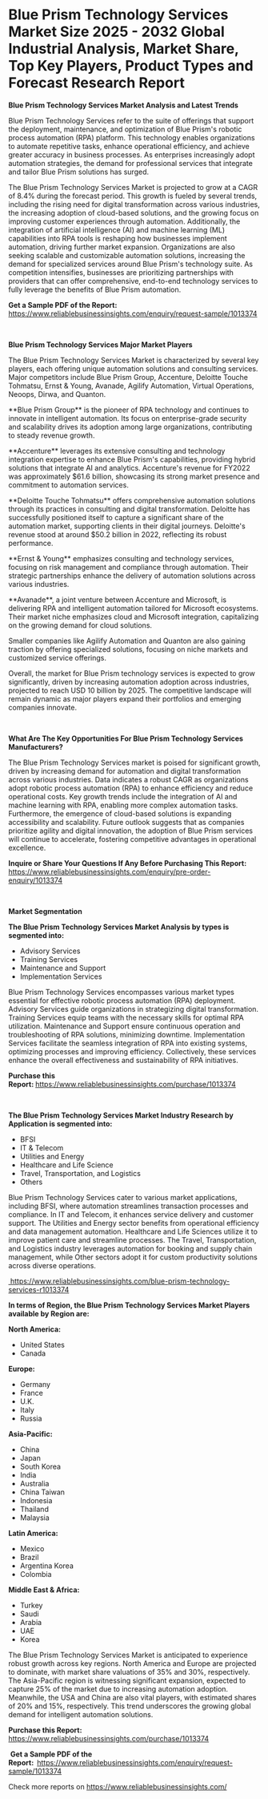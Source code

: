 <p><h1>Blue Prism Technology Services Market Size 2025 - 2032 Global Industrial Analysis, Market Share, Top Key Players, Product Types and Forecast Research Report</h1></p><p><strong>Blue Prism Technology Services Market Analysis and Latest Trends</strong></p>
<p><p>Blue Prism Technology Services refer to the suite of offerings that support the deployment, maintenance, and optimization of Blue Prism's robotic process automation (RPA) platform. This technology enables organizations to automate repetitive tasks, enhance operational efficiency, and achieve greater accuracy in business processes. As enterprises increasingly adopt automation strategies, the demand for professional services that integrate and tailor Blue Prism solutions has surged.</p><p>The Blue Prism Technology Services Market is projected to grow at a CAGR of 8.4% during the forecast period. This growth is fueled by several trends, including the rising need for digital transformation across various industries, the increasing adoption of cloud-based solutions, and the growing focus on improving customer experiences through automation. Additionally, the integration of artificial intelligence (AI) and machine learning (ML) capabilities into RPA tools is reshaping how businesses implement automation, driving further market expansion. Organizations are also seeking scalable and customizable automation solutions, increasing the demand for specialized services around Blue Prism's technology suite. As competition intensifies, businesses are prioritizing partnerships with providers that can offer comprehensive, end-to-end technology services to fully leverage the benefits of Blue Prism automation.</p></p>
<p><strong>Get a Sample PDF of the Report:&nbsp;</strong> <a href="https://www.reliablebusinessinsights.com/enquiry/request-sample/1013374?utm_campaign=2111&utm_medium=2&utm_source=Github&utm_content=ia&utm_term=06032025&utm_id=blue-prism-technology-services">https://www.reliablebusinessinsights.com/enquiry/request-sample/1013374</a></p>
<p>&nbsp;</p>
<p><strong>Blue Prism Technology Services Major Market Players</strong></p>
<p><p>The Blue Prism Technology Services Market is characterized by several key players, each offering unique automation solutions and consulting services. Major competitors include Blue Prism Group, Accenture, Deloitte Touche Tohmatsu, Ernst & Young, Avanade, Agilify Automation, Virtual Operations, Neoops, Dirwa, and Quanton.</p><p>**Blue Prism Group** is the pioneer of RPA technology and continues to innovate in intelligent automation. Its focus on enterprise-grade security and scalability drives its adoption among large organizations, contributing to steady revenue growth.</p><p>**Accenture** leverages its extensive consulting and technology integration expertise to enhance Blue Prism's capabilities, providing hybrid solutions that integrate AI and analytics. Accenture's revenue for FY2022 was approximately $61.6 billion, showcasing its strong market presence and commitment to automation services.</p><p>**Deloitte Touche Tohmatsu** offers comprehensive automation solutions through its practices in consulting and digital transformation. Deloitte has successfully positioned itself to capture a significant share of the automation market, supporting clients in their digital journeys. Deloitte's revenue stood at around $50.2 billion in 2022, reflecting its robust performance.</p><p>**Ernst & Young** emphasizes consulting and technology services, focusing on risk management and compliance through automation. Their strategic partnerships enhance the delivery of automation solutions across various industries.</p><p>**Avanade**, a joint venture between Accenture and Microsoft, is delivering RPA and intelligent automation tailored for Microsoft ecosystems. Their market niche emphasizes cloud and Microsoft integration, capitalizing on the growing demand for cloud solutions.</p><p>Smaller companies like Agilify Automation and Quanton are also gaining traction by offering specialized solutions, focusing on niche markets and customized service offerings.</p><p>Overall, the market for Blue Prism technology services is expected to grow significantly, driven by increasing automation adoption across industries, projected to reach USD 10 billion by 2025. The competitive landscape will remain dynamic as major players expand their portfolios and emerging companies innovate.</p></p>
<p>&nbsp;</p>
<p><strong>What Are The Key Opportunities For Blue Prism Technology Services Manufacturers?</strong></p>
<p><p>The Blue Prism Technology Services market is poised for significant growth, driven by increasing demand for automation and digital transformation across various industries. Data indicates a robust CAGR as organizations adopt robotic process automation (RPA) to enhance efficiency and reduce operational costs. Key growth trends include the integration of AI and machine learning with RPA, enabling more complex automation tasks. Furthermore, the emergence of cloud-based solutions is expanding accessibility and scalability. Future outlook suggests that as companies prioritize agility and digital innovation, the adoption of Blue Prism services will continue to accelerate, fostering competitive advantages in operational excellence.</p></p>
<p><strong>Inquire or Share Your Questions If Any Before Purchasing This Report:</strong> <a href="https://www.reliablebusinessinsights.com/enquiry/pre-order-enquiry/1013374?utm_campaign=2111&utm_medium=2&utm_source=Github&utm_content=ia&utm_term=06032025&utm_id=blue-prism-technology-services">https://www.reliablebusinessinsights.com/enquiry/pre-order-enquiry/1013374</a></p>
<p>&nbsp;</p>
<p><strong>Market Segmentation</strong></p>
<p><strong>The Blue Prism Technology Services Market Analysis by types is segmented into:</strong></p>
<p><ul><li>Advisory Services</li><li>Training Services</li><li>Maintenance and Support</li><li>Implementation Services</li></ul></p>
<p><p>Blue Prism Technology Services encompasses various market types essential for effective robotic process automation (RPA) deployment. Advisory Services guide organizations in strategizing digital transformation. Training Services equip teams with the necessary skills for optimal RPA utilization. Maintenance and Support ensure continuous operation and troubleshooting of RPA solutions, minimizing downtime. Implementation Services facilitate the seamless integration of RPA into existing systems, optimizing processes and improving efficiency. Collectively, these services enhance the overall effectiveness and sustainability of RPA initiatives.</p></p>
<p><strong>Purchase this Report:&nbsp;</strong><a href="https://www.reliablebusinessinsights.com/purchase/1013374?utm_campaign=2111&utm_medium=2&utm_source=Github&utm_content=ia&utm_term=06032025&utm_id=blue-prism-technology-services">https://www.reliablebusinessinsights.com/purchase/1013374</a></p>
<p>&nbsp;</p>
<p><strong>The Blue Prism Technology Services Market Industry Research by Application is segmented into:</strong></p>
<p><ul><li>BFSI</li><li>IT & Telecom</li><li>Utilities and Energy</li><li>Healthcare and Life Science</li><li>Travel, Transportation, and Logistics</li><li>Others</li></ul></p>
<p><p>Blue Prism Technology Services cater to various market applications, including BFSI, where automation streamlines transaction processes and compliance. In IT and Telecom, it enhances service delivery and customer support. The Utilities and Energy sector benefits from operational efficiency and data management automation. Healthcare and Life Sciences utilize it to improve patient care and streamline processes. The Travel, Transportation, and Logistics industry leverages automation for booking and supply chain management, while Other sectors adopt it for custom productivity solutions across diverse operations.</p></p>
<p><a href="https://www.reliablebusinessinsights.com/blue-prism-technology-services-r1013374?utm_campaign=2111&utm_medium=2&utm_source=Github&utm_content=ia&utm_term=06032025&utm_id=blue-prism-technology-services">&nbsp;https://www.reliablebusinessinsights.com/blue-prism-technology-services-r1013374</a></p>
<p><strong>In terms of Region, the Blue Prism Technology Services Market Players available by Region are:</strong></p>
<p>
    <p> <strong> North America: </strong>
        <ul>
            <li>United States</li>
            <li>Canada</li>
        </ul>
        </p> 
    <p> <strong> Europe: </strong>
        <ul>
            <li>Germany</li>
            <li>France</li>
            <li>U.K.</li>
            <li>Italy</li>
            <li>Russia</li>
        </ul>
        </p> 
    <p> <strong> Asia-Pacific: </strong>
        <ul>
            <li>China</li>
            <li>Japan</li>
            <li>South Korea</li>
            <li>India</li>
            <li>Australia</li>
            <li>China Taiwan</li>
            <li>Indonesia</li>
            <li>Thailand</li>
            <li>Malaysia</li>
        </ul>
        </p> 
    <p> <strong> Latin America: </strong>
        <ul>
            <li>Mexico</li>
            <li>Brazil</li>
            <li>Argentina Korea</li>
            <li>Colombia</li>
        </ul>
        </p> 
    <p> <strong> Middle East & Africa: </strong>
        <ul>
            <li>Turkey</li>
            <li>Saudi</li>
            <li>Arabia</li>
            <li>UAE</li>
            <li>Korea</li>
        </ul>
    </p>
    </p>
<p><p>The Blue Prism Technology Services Market is anticipated to experience robust growth across key regions. North America and Europe are projected to dominate, with market share valuations of 35% and 30%, respectively. The Asia-Pacific region is witnessing significant expansion, expected to capture 25% of the market due to increasing automation adoption. Meanwhile, the USA and China are also vital players, with estimated shares of 20% and 15%, respectively. This trend underscores the growing global demand for intelligent automation solutions.</p></p>
<p><strong>Purchase this Report: </strong><a href="https://www.reliablebusinessinsights.com/purchase/1013374?utm_campaign=2111&utm_medium=2&utm_source=Github&utm_content=ia&utm_term=06032025&utm_id=blue-prism-technology-services">https://www.reliablebusinessinsights.com/purchase/1013374</a></p>
<p>&nbsp;<strong>Get a Sample PDF of the Report:&nbsp;&nbsp;</strong><a href="https://www.reliablebusinessinsights.com/enquiry/request-sample/1013374?utm_campaign=2111&utm_medium=2&utm_source=Github&utm_content=ia&utm_term=06032025&utm_id=blue-prism-technology-services">https://www.reliablebusinessinsights.com/enquiry/request-sample/1013374</a></p>
<p><strong></strong></p>
<p>Check more reports on <a href="https://www.reliablebusinessinsights.com/?utm_campaign=2111&utm_medium=2&utm_source=Github&utm_content=ia&utm_term=06032025&utm_id=blue-prism-technology-services">https://www.reliablebusinessinsights.com/</a></p>
